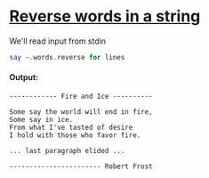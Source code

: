 [1]: https://rosettacode.org/wiki/Reverse_words_in_a_string

# [Reverse words in a string][1]

We'll read input from stdin

```raku
say ~.words.reverse for lines
```

#### Output:
```
------------ Fire and Ice ----------

Some say the world will end in fire,
Some say in ice.
From what I've tasted of desire
I hold with those who favor fire.

... last paragraph elided ...

----------------------- Robert Frost
```